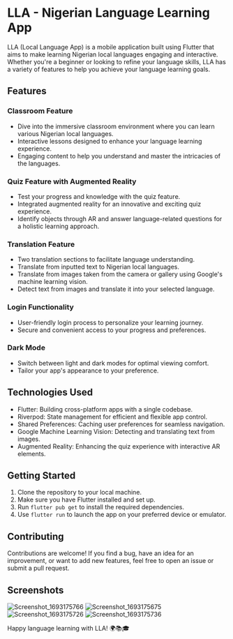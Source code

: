 # LLA - Nigerian Language Learning App

LLA (Local Language App) is a mobile application built using Flutter that aims to make learning Nigerian local languages engaging and interactive. Whether you're a beginner or looking to refine your language skills, LLA has a variety of features to help you achieve your language learning goals.

## Features

### Classroom Feature

- Dive into the immersive classroom environment where you can learn various Nigerian local languages.
- Interactive lessons designed to enhance your language learning experience.
- Engaging content to help you understand and master the intricacies of the languages.

### Quiz Feature with Augmented Reality

- Test your progress and knowledge with the quiz feature.
- Integrated augmented reality for an innovative and exciting quiz experience.
- Identify objects through AR and answer language-related questions for a holistic learning approach.

### Translation Feature

- Two translation sections to facilitate language understanding.
- Translate from inputted text to Nigerian local languages.
- Translate from images taken from the camera or gallery using Google's machine learning vision.
- Detect text from images and translate it into your selected language.

### Login Functionality

- User-friendly login process to personalize your learning journey.
- Secure and convenient access to your progress and preferences.

### Dark Mode

- Switch between light and dark modes for optimal viewing comfort.
- Tailor your app's appearance to your preference.

## Technologies Used

- Flutter: Building cross-platform apps with a single codebase.
- Riverpod: State management for efficient and flexible app control.
- Shared Preferences: Caching user preferences for seamless navigation.
- Google Machine Learning Vision: Detecting and translating text from images.
- Augmented Reality: Enhancing the quiz experience with interactive AR elements.

## Getting Started

1. Clone the repository to your local machine.
2. Make sure you have Flutter installed and set up.
3. Run `flutter pub get` to install the required dependencies.
4. Use `flutter run` to launch the app on your preferred device or emulator.

## Contributing

Contributions are welcome! If you find a bug, have an idea for an improvement, or want to add new features, feel free to open an issue or submit a pull request.

## Screenshots
![Screenshot_1693175766](https://github.com/KanmaChizea/lla/assets/91393087/b7798337-3a36-481b-85f9-5dc44912253d)
![Screenshot_1693175675](https://github.com/KanmaChizea/lla/assets/91393087/d4d9e11a-0880-4c30-bdbb-5f9803a9cdde)
![Screenshot_1693175726](https://github.com/KanmaChizea/lla/assets/91393087/531393bf-d2c6-4f3d-b534-7c6974f317d4)
![Screenshot_1693175736](https://github.com/KanmaChizea/lla/assets/91393087/c1759364-ed46-4056-bfea-863c9d0b1a65)


Happy language learning with LLA! 🌍📚🎓

